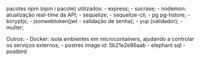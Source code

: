 pacotes npm (npm i pacote) utilizados:
    - express;
    - sucrase;
    - nodemon: atualização real-time da API;
    - sequelize;
    - sequelize-cli;
    - pg pg-hstore;
    - bcryptjs;
    - jsonwebtoken(jwt - validação de senha);
    - yup (validador);
    - multer;

Outros:
    - Docker: isola ambientes em microcontainers, ajudando a controlar os serviços externos;
        - postres image id: 5b21e2e86aab
    - elephant sql
    - postbird